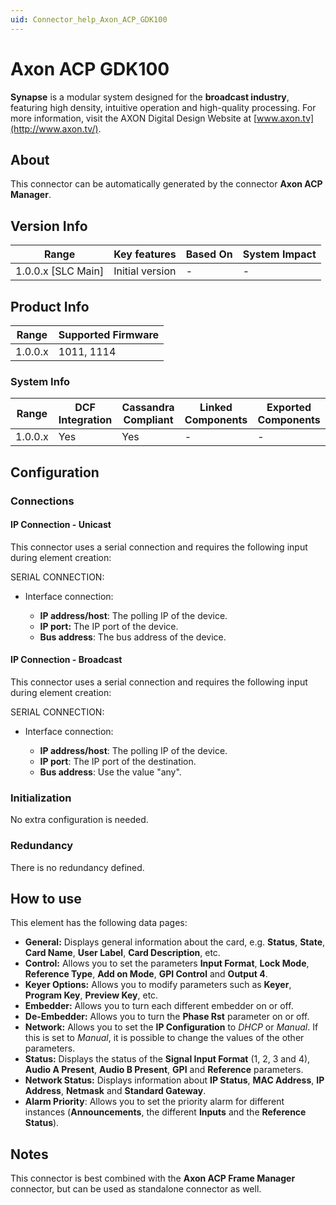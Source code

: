 ```yaml
---
uid: Connector_help_Axon_ACP_GDK100
---
```


# Axon ACP GDK100

**Synapse** is a modular system designed for the **broadcast industry**, featuring high density, intuitive operation and high-quality processing. For more information, visit the AXON Digital Design Website at [www.axon.tv](http://www.axon.tv/).

## About

This connector can be automatically generated by the connector **Axon ACP Manager**.

## Version Info

| **Range**            | **Key features** | **Based On** | **System Impact** |
|----------------------|------------------|--------------|-------------------|
| 1.0.0.x \[SLC Main\] | Initial version  | \-           | \-                |

## Product Info

| **Range** | **Supported Firmware** |
|-----------|------------------------|
| 1.0.0.x   | 1011, 1114             |

### System Info

| **Range** | **DCF Integration** | **Cassandra Compliant** | **Linked Components** | **Exported Components** |
|-----------|---------------------|-------------------------|-----------------------|-------------------------|
| 1.0.0.x   | Yes                 | Yes                     | \-                    | \-                      |

## Configuration

### Connections

#### IP Connection - Unicast

This connector uses a serial connection and requires the following input during element creation:

SERIAL CONNECTION:

- Interface connection:

  - **IP address/host**: The polling IP of the device.
  - **IP port:** The IP port of the device.
  - **Bus address**: The bus address of the device.

#### IP Connection - Broadcast

This connector uses a serial connection and requires the following input during element creation:

SERIAL CONNECTION:

- Interface connection:

  - **IP address/host**: The polling IP of the device.
  - **IP port**: The IP port of the destination.
  - **Bus address**: Use the value "any".

### Initialization

No extra configuration is needed.

### Redundancy

There is no redundancy defined.

## How to use

This element has the following data pages:

- **General:** Displays general information about the card, e.g. **Status**, **State**, **Card Name**, **User Label**, **Card Description**, etc.
- **Control:** Allows you to set the parameters **Input Format**, **Lock Mode**, **Reference Type**, **Add on Mode**, **GPI Control** and **Output 4**.
- **Keyer Options:** Allows you to modify parameters such as **Keyer**, **Program Key**, **Preview Key**, etc.
- **Embedder:** Allows you to turn each different embedder on or off.
- **De-Embedder:** Allows you to turn the **Phase Rst** parameter on or off.
- **Network:** Allows you to set the **IP Configuration** to *DHCP* or *Manual*. If this is set to *Manual*, it is possible to change the values of the other parameters.
- **Status:** Displays the status of the **Signal Input Format** (1, 2, 3 and 4), **Audio A Present**, **Audio B Present**, **GPI** and **Reference** parameters.
- **Network Status:** Displays information about **IP Status**, **MAC Address**, **IP Address**, **Netmask** and **Standard Gateway**.
- **Alarm Priority**: Allows you to set the priority alarm for different instances (**Announcements**, the different **Inputs** and the **Reference Status**).

## Notes

This connector is best combined with the **Axon ACP Frame Manager** connector, but can be used as standalone connector as well.
